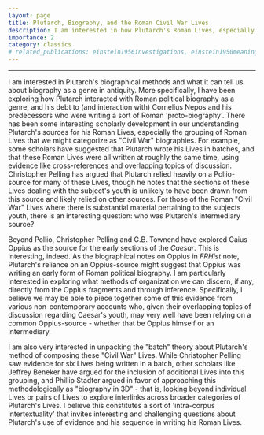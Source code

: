 ```yaml
---
layout: page
title: Plutarch, Biography, and the Roman Civil War Lives
description: I am interested in how Plutarch's Roman Lives, especially those whose subjects participated in the Civil Wars, can help us understand the development of Roman political biography as a genre. 
importance: 2
category: classics
# related_publications: einstein1956investigations, einstein1950meaning
---
```



<hr>

I am interested in Plutarch's biographical methods and what it can tell us about biography as a genre in antiquity. More specifically, I have been exploring how Plutarch interacted with Roman political biography as a genre, and his debt to (and interaction with) Cornelius Nepos and his predecessors who were writing a sort of Roman 'proto-biography'. There has been some interesting scholarly development in our understanding Plutarch's sources for his Roman Lives, especially the grouping of Roman Lives that we might categorize as "Civil War" biographies. For example, some scholars have suggested that Plutarch wrote his Lives in batches, and that these Roman Lives were all written at roughly the same time, using evidence like cross-references and overlapping topics of discussion. Christopher Pelling has argued that Plutarch relied heavily on a Pollio-source for many of these Lives, though he notes that the sections of these Lives dealing with the subject's youth is unlikely to have been drawn from this source and likely relied on other sources. For those of the Roman "Civil War" Lives where there is substantial material pertaining to the subjects youth, there is an interesting question: who was Plutarch's intermediary source? 

Beyond Pollio, Christopher Pelling and G.B. Townend have explored Gaius Oppius as the source for the early sections of the *Caesar*. This is interesting, indeed. As the biographical notes on Oppius in *FRHist* note, Plutarch's reliance on an Oppius-source might suggest that Oppius was writing an early form of Roman political biography. I am particularly interested in exploring what methods of organization we can discern, if any, directly from the Oppius fragments and through inference. Specifically, I believe we may be able to piece together some of this evidence from various non-contemporary accounts who, given their overlapping topics of discussion regarding Caesar's youth, may very well have been relying on a common Oppius-source - whether that be Oppius himself or an intermediary.

I am also very interested in unpacking the "batch" theory about Plutarch's method of composing these "Civil War" Lives. While Christopher Pelling saw evidence for six Lives being written in a batch, other scholars like Jeffrey Beneker have argued for the inclusion of additional Lives into this grouping, and Phillip Stadter argued in favor of approaching this methodologically as "biography in 3D" - that is, looking beyond individual Lives or pairs of Lives to explore interlinks across broader categories of Plutarch's Lives. I believe this constitutes a sort of 'intra-corpus intertextuality' that invites interesting and challenging questions about Plutarch's use of evidence and his sequence in writing his Roman Lives.